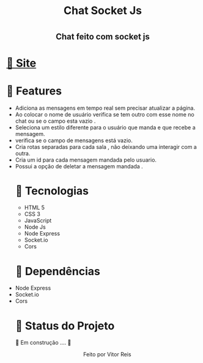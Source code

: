 
<h1 align="center" >Chat Socket Js<h1>
<h2 align="center">Chat feito com socket js </h2>
    <h1><a align="center" href="https://chat-socketjs-express.herokuapp.com/grupo1/">🔗 Site</a></h1>
<h1>🚀 Features</h1>
<ul>
    <li> Adiciona as mensagens em tempo real sem precisar atualizar a página.
      <li>Ao colocar o nome de usuário verifica se tem outro com esse nome no chat ou se o campo esta vazio .
        <li>Seleciona um estilo diferente para o usuário que manda e que recebe a mensagem.
          <li> verifica se o campo de mensagens está vazio.
            <li>Cria rotas separadas para cada sala , não deixando uma interagir com a outra.
             <li>Cria um id para cada mensagem mandada pelo usuario.
               <li>Possui a opção de deletar a mensagem mandada . 
<h1>🚀 Tecnologias</h1>
 
 <ul>
    <li>HTML 5
      <li>CSS 3
       <li> JavaScript
         <li> Node Js
          <li> Node Express
            <li>Socket.io
             <li>Cors

  
 </ul>
 <h1>🚀 Dependências</h1>
          <li>Node Express
           <li>Socket.io
            <li>Cors
              
                
 
<h1 > 🚀 Status do Projeto </h1>
 
 <p > 🚧   Em construção .... 🚧 </p>
 
 
 <p align="center">Feito por Vitor Reis</p>

